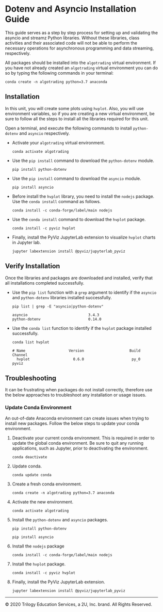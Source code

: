 # Dotenv and Asyncio Installation Guide

This guide serves as a step by step process for setting up and validating the asyncio and streamz Python libraries. Without these libraries, class activities and their associated code will not be able to perform the necessary operations for asynchronous programming and data streaming, respectively.

All packages should be installed into the `algotrading` virtual environment.  If you have not already created an `algotrading` virtual environment you can do so by typing the following commands in your terminal:

  ```shell
  conda create -n algotrading python=3.7 anaconda
  ```

## Installation

In this unit, you will create some plots using `hvplot`. Also, you will use environment variables, so if you are creating a new virtual environment, be sure to follow all the steps to install all the libraries required for this unit.

Open a terminal, and execute the following commands to install `python-dotenv` and `asyncio` respectively.

* Activate your `algotrading` virtual environment.

  ```shell
  conda activate algotrading
  ```

* Use the `pip install` command to download the `python-dotenv` module.

  ```shell
  pip install python-dotenv
  ```

* Use the `pip install` command to download the `asyncio` module.

  ```shell
  pip install asyncio
  ```

* Before install the `hvplot` library, you need to install the `nodejs` package. Use the `conda install` command as follows.

  ```shell
  conda install -c conda-forge/label/main nodejs
  ```

* Use the `conda install` command to download the `hvplot` package.

  ```shell
  conda install -c pyviz hvplot
  ```

* Finally, install the PyViz JupyterLab extension to visualize `hvplot` charts in Jupyter lab.

  ```shell
  jupyter labextension install @pyviz/jupyterlab_pyviz
  ```

## Verify Installation

Once the libraries and packages are downloaded and installed, verify that all installations completed successfully.

* Use the `pip list` function with a `grep` argument to identify if the `asyncio` and `python-dotenv` libraries installed successfully.

  ```shell
  pip list | grep -E "asyncio|python-dotenv"
  ```

  ```text
  asyncio                            3.4.3
  python-dotenv                      0.14.0
  ```

* Use the `conda list` function to identify if the `hvplot` package installed successfully.

  ```shell
  conda list hvplot
  ```

  ```text
  # Name                    Version                     Build  Channel
    hvplot                    0.6.0                      py_0    pyviz
  ```

## Troubleshooting

It can be frustrating when packages do not install correctly, therefore use the below approaches to troubleshoot any installation or usage issues.

### Update Conda Environment

An out-of-date Anaconda environment can create issues when trying to install new packages. Follow the below steps to update your conda environment.

1. Deactivate your current conda environment. This is required in order to update the global conda environment. Be sure to quit any running applications, such as Jupyter, prior to deactivating the environment.

    ```shell
    conda deactivate
    ```

2. Update conda.

    ```shell
    conda update conda
    ```

3. Create a fresh conda environment.

    ```shell
    conda create -n algotrading python=3.7 anaconda
    ```

4. Activate the new environment.

    ```shell
    conda activate algotrading
    ```

5. Install the `python-dotenv` and `asyncio` packages.

    ```shell
    pip install python-dotenv
    ```

    ```shell
    pip install asyncio
    ```

6. Install the `nodejs` package

    ```shell
    conda install -c conda-forge/label/main nodejs
    ```

7. Install the `hvplot` package.

    ```shell
    conda install -c pyviz hvplot
    ```

8. Finally, install the PyViz JupyterLab extension.

    ```shell
    jupyter labextension install @pyviz/jupyterlab_pyviz
    ```

---

© 2020 Trilogy Education Services, a 2U, Inc. brand. All Rights Reserved.

